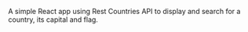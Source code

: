 A simple React app using Rest Countries API to display and search for a country, its capital and flag.
